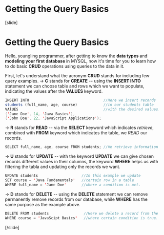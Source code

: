 # Getting the Query Basics

[slide]

# Getting the Query Basics


Hello, youngling programmer, after getting to know the **data types** and **modeling your first database** in MYSQL, now it's time for you to learn how to do basic **CRUD** operations using queries to the data in it.

First, let's understand what the acronym **CRUD** stands for including few query examples.
-> **C** stands for **CREATE** -- using the **INSERT INTO** statement we can choose table and rows which we want to populate,  
 indicating the values after the **VALUES** keyword.

``` JAVA
INSERT INTO                                  //Here we insert records
students (full_name, age, course)            //in our students table
VAlUES                                       //with the desired values.
('Jane Doe', 14, 'Java Basics'),               
('John Doe', 22, 'JavaScript Applications');
```


-> **R** stands for **READ** -- via the **SELECT** keyword which indicates *retrieve*,  
 combined with **FROM** keyword which indicates the table, we *READ* our records.    


``` JAVA
SELECT full_name, age, course FROM students; //We retrieve information for the name, age, and course about our students.
```


-> **U** stands for **UPDATE** -- with the keyword **UPDATE** we can give chosen records different values in their columns,
the keyword **WHERE** helps us with filtering the tabla and updating only the records we want. 

``` JAVA
UPDATE students                    //In this example we update
SET course = 'Java Fundamentals'   //certain row in a table
WHERE full_name = 'Jane Doe'       //where a condition is met.
```


-> **D** stands for **DELETE** -- using the **DELETE** statement we can remove permanently remove records from our database,
while **WHERE** has the same purpose as the example above.

```JAVA
DELETE FROM students                //Here we delete a record from the table students
WHERE course = 'JavaScipt Basics'   //where certain condition is true.
```
[/slide]